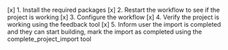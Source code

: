 [x] 1. Install the required packages
[x] 2. Restart the workflow to see if the project is working
[x] 3. Configure the workflow
[x] 4. Verify the project is working using the feedback tool
[x] 5. Inform user the import is completed and they can start building, mark the import as completed using the complete_project_import tool